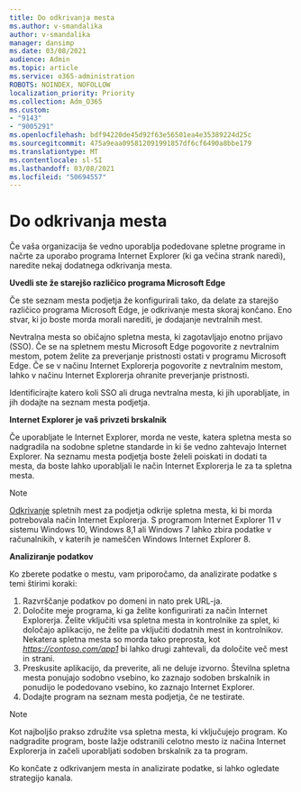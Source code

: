 ```yaml
---
title: Do odkrivanja mesta
ms.author: v-smandalika
author: v-smandalika
manager: dansimp
ms.date: 03/08/2021
audience: Admin
ms.topic: article
ms.service: o365-administration
ROBOTS: NOINDEX, NOFOLLOW
localization_priority: Priority
ms.collection: Adm_O365
ms.custom:
- "9143"
- "9005291"
ms.openlocfilehash: bdf94220de45d92f63e56501ea4e35389224d25c
ms.sourcegitcommit: 475a9eaa095812091991857df6cf6490a8bbe179
ms.translationtype: MT
ms.contentlocale: sl-SI
ms.lasthandoff: 03/08/2021
ms.locfileid: "50694557"
---
```

# <a name="do-site-discovery"></a>Do odkrivanja mesta

Če vaša organizacija še vedno uporablja podedovane spletne programe in načrte za uporabo programa Internet Explorer (ki ga večina strank naredi), naredite nekaj dodatnega odkrivanja mesta.

**Uvedli ste že starejšo različico programa Microsoft Edge**

Če ste seznam mesta podjetja že konfigurirali tako, da delate za starejšo različico programa Microsoft Edge, je odkrivanje mesta skoraj končano. Eno stvar, ki jo boste morda morali narediti, je dodajanje nevtralnih mest.

Nevtralna mesta so običajno spletna mesta, ki zagotavljajo enotno prijavo (SSO). Če se na spletnem mestu Microsoft Edge pogovorite z nevtralnim mestom, potem želite za preverjanje pristnosti ostati v programu Microsoft Edge. Če se v načinu Internet Explorerja pogovorite z nevtralnim mestom, lahko v načinu Internet Explorerja ohranite preverjanje pristnosti.

Identificirajte katero koli SSO ali druga nevtralna mesta, ki jih uporabljate, in jih dodajte na seznam mesta podjetja.

**Internet Explorer je vaš privzeti brskalnik**

Če uporabljate le Internet Explorer, morda ne veste, katera spletna mesta so nadgradila na sodobne spletne standarde in ki še vedno zahtevajo Internet Explorer. Na seznamu mesta podjetja boste želeli poiskati in dodati ta mesta, da boste lahko uporabljali le način Internet Explorerja le za ta spletna mesta.

> [!NOTE]
> [Odkrivanje](https://docs.microsoft.com/internet-explorer/ie11-deploy-guide/collect-data-using-enterprise-site-discovery) spletnih mest za podjetja odkrije spletna mesta, ki bi morda potrebovala način Internet Explorerja. S programom Internet Explorer 11 v sistemu Windows 10, Windows 8,1 ali Windows 7 lahko zbira podatke v računalnikih, v katerih je nameščen Windows Internet Explorer 8.

**Analiziranje podatkov**

Ko zberete podatke o mestu, vam priporočamo, da analizirate podatke s temi štirimi koraki:
1. Razvrščanje podatkov po domeni in nato prek URL-ja.
2. Določite meje programa, ki ga želite konfigurirati za način Internet Explorerja. Želite vključiti vsa spletna mesta in kontrolnike za splet, ki določajo aplikacijo, ne želite pa vključiti dodatnih mest in kontrolnikov. Nekatera spletna mesta so morda tako preprosta, kot *https://contoso.com/app1* bi lahko drugi zahtevali, da določite več mest in strani.
3. Preskusite aplikacijo, da preverite, ali ne deluje izvorno. Številna spletna mesta ponujajo sodobno vsebino, ko zaznajo sodoben brskalnik in ponudijo le podedovano vsebino, ko zaznajo Internet Explorer.
4. Dodajte program na seznam mesta podjetja, če ne testirate.

> [!NOTE]
> Kot najboljšo prakso združite vsa spletna mesta, ki vključujejo program. Ko nadgradite program, boste lažje odstranili celotno mesto iz načina Internet Explorerja in začeli uporabljati sodoben brskalnik za ta program.

Ko končate z odkrivanjem mesta in analizirate podatke, si lahko ogledate strategijo kanala.

